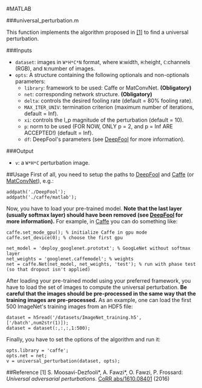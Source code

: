 #MATLAB

###universal_perturbation.m

This function implements the algorithm proposed in [[1]](http://arxiv.org/pdf/1610.08401) to find a universal perturbation.

###Inputs
- `dataset`: images in `W*H*C*N` format, where `W`:width, `H`:height, `C`:channels (RGB), and `N`:number of images.
- `opts`: A structure containing the following optionals and non-optionals parameters:
  - `library`: framework to be used: Caffe or MatConvNet. __(Obligatory)__
  - `net`: corresponding network structure. __(Obligatory)__
  - `delta`: controls the desired fooling rate (default = 80% fooling rate).
  - `MAX_ITER_UNIV`: termination criterion (maximum number of iterations, default = Inf).
  - `xi`: controls the l_p magnitude of the perturbation (default = 10).
  - `p`: norm to be used (FOR NOW, ONLY p = 2, and p = Inf ARE ACCEPTED!) (default = Inf).
  - `df`: DeepFool's parameters (see [DeepFool](http://github.com/lts4/deepfool) for more information).
  
###Output
- `v`: a `W*H*C` perturbation image.

##Usage
First of all, you need to setup the paths to [DeepFool](http://github.com/lts4/deepfool) and [Caffe](http://caffe.berkeleyvision.org) (or [MatConvNet](http://www.vlfeat.org/matconvnet/)), e.g.:
```
addpath('./DeepFool');
addpath('./caffe/matlab');
```
Now, you have to load your pre-trained model. __Note that the last layer (usually softmax layer) should have been removed (see [DeepFool](http://github.com/lts4/deepfool) for more information).__ For example, in [Caffe](http://caffe.berkeleyvision.org) you can do something like:
```
caffe.set_mode_gpu(); % initialize Caffe in gpu mode
caffe.set_device(0); % choose the first gpu

net_model = 'deploy_googlenet.prototxt'; % GoogLeNet without softmax layer
net_weights = 'googlenet.caffemodel'; % weights
net = caffe.Net(net_model, net_weights, 'test'); % run with phase test (so that dropout isn't applied)
```
After loading your pre-trained model using your preferred framework, you have to load the set of images to compute the universal perturbation. __Be careful that the images should be pre-processed in the same way that the training images are pre-processed.__ As an example, one can load the first 500 ImageNet's training images from an HDF5 file:
```
dataset = h5read('/datasets/ImageNet_training.h5',['/batch',num2str(1)]);
dataset = dataset(:,:,:,1:500);
```
Finally, you have to set the options of the algorithm and run it:
```
opts.library = 'caffe';
opts.net = net;
v = universal_perturbation(dataset, opts);
```

##Reference
[1] S. Moosavi-Dezfooli\*, A. Fawzi\*, O. Fawzi, P. Frossard:
*Universal adversarial perturbations*.  [CoRR abs/1610.08401](http://arxiv.org/pdf/1610.08401) (2016)
